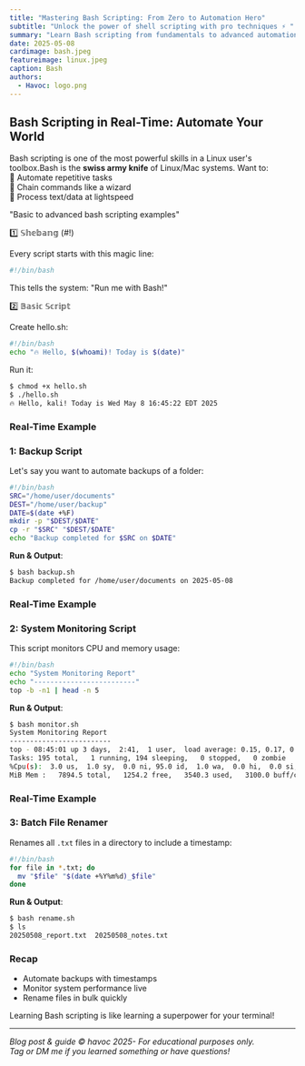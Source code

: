 ```yaml
---
title: "Mastering Bash Scripting: From Zero to Automation Hero"
subtitle: "Unlock the power of shell scripting with pro techniques ⚡ "
summary: "Learn Bash scripting from fundamentals to advanced automation with real-world examples, terminal outputs, and pro tips for security and efficiency."
date: 2025-05-08
cardimage: bash.jpeg
featureimage: linux.jpeg
caption: Bash
authors:
  - Havoc: logo.png
---
```


## Bash Scripting in Real-Time: Automate Your World

Bash scripting is one of the most powerful skills in a Linux user's toolbox.Bash is the **swiss army knife** of Linux/Mac systems. Want to:  
🔹 Automate repetitive tasks  
🔹 Chain commands like a wizard  
🔹 Process text/data at lightspeed 

"Basic to advanced bash scripting examples"

1️⃣ 𝕊𝕙𝕖𝕓𝕒𝕟𝕘 (#!)

Every script starts with this magic line:

```bash
#!/bin/bash
```
This tells the system: "Run me with Bash!"

2️⃣ 𝔹𝕒𝕤𝕚𝕔 𝕊𝕔𝕣𝕚𝕡𝕥

Create hello.sh:

```bash
#!/bin/bash
echo "🔥 Hello, $(whoami)! Today is $(date)"
```

Run it:

```bash
$ chmod +x hello.sh
$ ./hello.sh
🔥 Hello, kali! Today is Wed May 8 16:45:22 EDT 2025
```


### Real-Time Example 

### 1: Backup Script

Let's say you want to automate backups of a folder:

```bash
#!/bin/bash
SRC="/home/user/documents"
DEST="/home/user/backup"
DATE=$(date +%F)
mkdir -p "$DEST/$DATE"
cp -r "$SRC" "$DEST/$DATE"
echo "Backup completed for $SRC on $DATE"
```

**Run & Output**:

```bash
$ bash backup.sh
Backup completed for /home/user/documents on 2025-05-08
```

### Real-Time Example 

### 2: System Monitoring Script

This script monitors CPU and memory usage:

```bash
#!/bin/bash
echo "System Monitoring Report"
echo "-------------------------"
top -b -n1 | head -n 5
```

**Run & Output**:

```bash
$ bash monitor.sh
System Monitoring Report
-------------------------
top - 08:45:01 up 3 days,  2:41,  1 user,  load average: 0.15, 0.17, 0.14
Tasks: 195 total,   1 running, 194 sleeping,   0 stopped,   0 zombie
%Cpu(s):  3.0 us,  1.0 sy,  0.0 ni, 95.0 id,  1.0 wa,  0.0 hi,  0.0 si,  0.0 st
MiB Mem :   7894.5 total,   1254.2 free,   3540.3 used,   3100.0 buff/cache
```

### Real-Time Example 

### 3: Batch File Renamer

Renames all `.txt` files in a directory to include a timestamp:

```bash
#!/bin/bash
for file in *.txt; do
  mv "$file" "$(date +%Y%m%d)_$file"
done
```

**Run & Output**:

```bash
$ bash rename.sh
$ ls
20250508_report.txt  20250508_notes.txt
```

### Recap

- Automate backups with timestamps
- Monitor system performance live
- Rename files in bulk quickly

Learning Bash scripting is like learning a superpower for your terminal!

---

_Blog post & guide © havoc 2025- For educational purposes only.  
Tag or DM me if you learned something or have questions!_